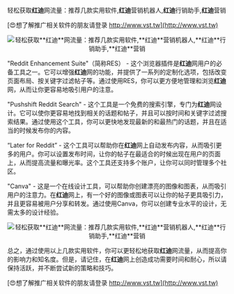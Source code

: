 轻松获取**红迪**网流量：推荐几款实用软件,**红迪**营销机器人,**红迪**行销助手,**红迪**营销

[😍想了解推广相关软件的朋友请登录 http://www.vst.tw](http://www.vst.tw)

 <center><img src="https://vst.tw/MP4/tuiguang/png/6.png" alt="轻松获取**红迪**网流量：推荐几款实用软件,**红迪**营销机器人,**红迪**行销助手,**红迪**营销"></center>

"Reddit Enhancement Suite"（简称RES） - 这个浏览器插件是**红迪**网用户的必备工具之一。它可以增强**红迪**网的功能，并提供了一系列的定制化选项，包括改变页面布局、按关键字过滤帖子等。通过使用RES，你可以更方便地管理和浏览**红迪**网，从而让你更容易地吸引用户的注意。

"Pushshift Reddit Search" - 这个工具是一个免费的搜索引擎，专门为**红迪**网设计。它可以使你更容易地找到相关的话题和帖子，并且可以按时间和关键字过滤搜索结果。通过使用这个工具，你可以更快地发现最新的和最热门的话题，并且在适当的时候发布你的内容。

“Later for Reddit” - 这个工具可以帮助你在**红迪**网上自动发布内容，从而吸引更多的用户。你可以设置发布时间，让你的帖子在最适合的时候出现在用户的页面上，从而提高流量和曝光率。这个工具还支持多个账户，让你可以同时管理多个社区。

"Canva" - 这是一个在线设计工具，可以帮助你创建漂亮的图像和图表，从而吸引用户的注意力。在**红迪**网上，有一个好的图像或图表可以让你的帖子更具吸引力，并且更容易被用户分享和转发。通过使用Canva，你可以创建专业水平的设计，无需太多的设计经验。

 <center><img src="https://vst.tw/MP4/tuiguang/png/1.png" alt="轻松获取**红迪**网流量：推荐几款实用软件,**红迪**营销机器人,**红迪**行销助手,**红迪**营销"></center>

总之，通过使用以上几款实用软件，你可以更轻松地获取**红迪**网流量，从而提高你的影响力和知名度。但是，请记住，在**红迪**网上创造成功需要时间和耐心，所以请保持活跃，并不断尝试新的策略和技巧。

[😍想了解推广相关软件的朋友请登录 http://www.vst.tw](http://www.vst.tw)



